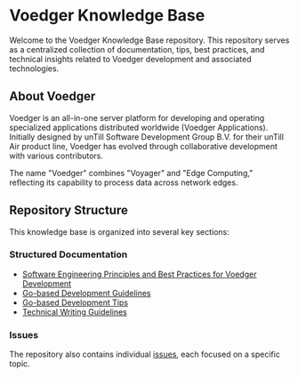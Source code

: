 # Voedger Knowledge Base

Welcome to the Voedger Knowledge Base repository. This repository serves as a centralized collection of documentation, tips, best practices, and technical insights related to Voedger development and associated technologies.

## About Voedger

Voedger is an all-in-one server platform for developing and operating specialized applications distributed worldwide (Voedger Applications). Initially designed by unTill Software Development Group B.V. for their unTill Air product line, Voedger has evolved through collaborative development with various contributors.

The name "Voedger" combines "Voyager" and "Edge Computing," reflecting its capability to process data across network edges.

## Repository Structure

This knowledge base is organized into several key sections:

### Structured Documentation

- [Software Engineering Principles and Best Practices for Voedger Development](se.md)
- [Go-based Development Guidelines](go-guidelines.md)
- [Go-based Development Tips](go-tips.md)
- [Technical Writing Guidelines](writing-guidelines.md)

### Issues

The repository also contains individual [issues](https://github.com/voedger/voedger-kb/issues), each focused on a specific topic.
